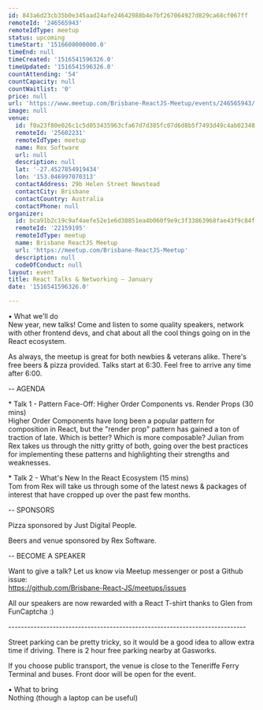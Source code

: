 ```yaml
---
id: 843a6d23cb35b0e345aad24afe24642988b4e7bf267064927d829ca68cf067ff
remoteId: '246565943'
remoteIdType: meetup
status: upcoming
timeStart: '1516608000000.0'
timeEnd: null
timeCreated: '1516541596326.0'
timeUpdated: '1516541596326.0'
countAttending: '54'
countCapacity: null
countWaitlist: '0'
price: null
url: 'https://www.meetup.com/Brisbane-ReactJS-Meetup/events/246565943/'
image: null
venue:
  id: f0a23f80e026c1c5d053435963cfa67d7d385fc07d6d8b5f7493d49c4ab02348
  remoteId: '25602231'
  remoteIdType: meetup
  name: Rex Software
  url: null
  description: null
  lat: '-27.4527854919434'
  lon: '153.046997070313'
  contactAddress: 29b Helen Street Newstead
  contactCity: Brisbane
  contactCountry: Australia
  contactPhone: null
organizer:
  id: bca91b2c19c9af4aefe52e1e6d30851ea4b060f9e9c3f33863968fae43f9c84f
  remoteId: '22159195'
  remoteIdType: meetup
  name: Brisbane ReactJS Meetup
  url: 'https://meetup.com/Brisbane-ReactJS-Meetup'
  description: null
  codeOfConduct: null
layout: event
title: React Talks & Networking — January
date: '1516541596326.0'

---
```

<p>• What we'll do<br/>New year, new talks! Come and listen to some quality speakers, network with other frontend devs, and chat about all the cool things going on in the React ecosystem.</p> <p>As always, the meetup is great for both newbies &amp; veterans alike. There's free beers &amp; pizza provided. Talks start at 6:30. Feel free to arrive any time after 6:00.</p> <p>-- AGENDA</p> <p>* Talk 1 - Pattern Face-Off: Higher Order Components vs. Render Props (30 mins)<br/>Higher Order Components have long been a popular pattern for composition in React, but the "render prop" pattern has gained a ton of traction of late. Which is better? Which is more composable? Julian from Rex takes us through the nitty gritty of both, going over the best practices for implementing these patterns and highlighting their strengths and weaknesses.</p> <p>* Talk 2 - What's New In the React Ecosystem (15 mins)<br/>Tom from Rex will take us through some of the latest news &amp; packages of interest that have cropped up over the past few months.</p> <p>-- SPONSORS</p> <p>Pizza sponsored by Just Digital People.</p> <p>Beers and venue sponsored by Rex Software.</p> <p>-- BECOME A SPEAKER</p> <p>Want to give a talk? Let us know via Meetup messenger or post a Github issue:<br/><a href="https://github.com/Brisbane-React-JS/meetups/issues" class="linkified">https://github.com/Brisbane-React-JS/meetups/issues</a></p> <p>All our speakers are now rewarded with a React T-shirt thanks to Glen from FunCaptcha :)</p> <p>---------------------------------------------------------------------------</p> <p>Street parking can be pretty tricky, so it would be a good idea to allow extra time if driving. There is 2 hour free parking nearby at Gasworks.</p> <p>If you choose public transport, the venue is close to the Teneriffe Ferry Terminal and buses. Front door will be open for the event.</p> <p>• What to bring<br/>Nothing (though a laptop can be useful)</p> 
